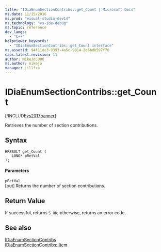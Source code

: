 ```yaml
---
title: "IDiaEnumSectionContribs::get_Count | Microsoft Docs"
ms.date: 11/15/2016
ms.prod: "visual-studio-dev14"
ms.technology: "vs-ide-debug"
ms.topic: reference
dev_langs: 
  - "C++"
helpviewer_keywords: 
  - "IDiaEnumSectionContribs::get_Count interface"
ms.assetid: 94f11de3-9393-4a5c-9814-2e6bdb597f70
caps.latest.revision: 11
author: MikeJo5000
ms.author: mikejo
manager: jillfra
---
```

# IDiaEnumSectionContribs::get_Count
[!INCLUDE[vs2017banner](../../includes/vs2017banner.md)]

Retrieves the number of section contributions.  
  
## Syntax  
  
```cpp#  
HRESULT get_Count (   
   LONG* pRetVal  
);  
```  
  
#### Parameters  
 `pRetVal`  
 [out] Returns the number of section contributions.  
  
## Return Value  
 If successful, returns `S_OK`; otherwise, returns an error code.  
  
## See also  
 [IDiaEnumSectionContribs](../../debugger/debug-interface-access/idiaenumsectioncontribs.md)   
 [IDiaEnumSectionContribs::Item](../../debugger/debug-interface-access/idiaenumsectioncontribs-item.md)

